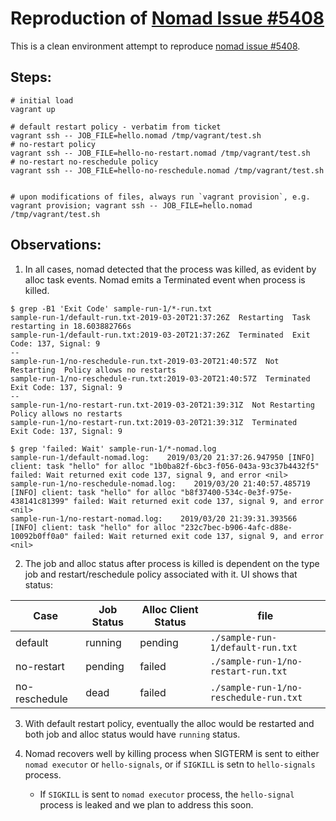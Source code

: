 # Reproduction of [Nomad Issue #5408](https://github.com/hashicorp/nomad/issues/5408)

This is a clean environment attempt to reproduce [nomad issue #5408](https://github.com/hashicorp/nomad/issues/5408).

## Steps:

```
# initial load
vagrant up

# default restart policy - verbatim from ticket
vagrant ssh -- JOB_FILE=hello.nomad /tmp/vagrant/test.sh
# no-restart policy
vagrant ssh -- JOB_FILE=hello-no-restart.nomad /tmp/vagrant/test.sh
# no-restart no-reschedule policy
vagrant ssh -- JOB_FILE=hello-no-reschedule.nomad /tmp/vagrant/test.sh


# upon modifications of files, always run `vagrant provision`, e.g.
vagrant provision; vagrant ssh -- JOB_FILE=hello.nomad /tmp/vagrant/test.sh
```

## Observations:

1. In all cases, nomad detected that the process was killed, as evident by alloc task events.  Nomad emits a Terminated event when process is killed.

```
$ grep -B1 'Exit Code' sample-run-1/*-run.txt
sample-run-1/default-run.txt-2019-03-20T21:37:26Z  Restarting  Task restarting in 18.603882766s
sample-run-1/default-run.txt:2019-03-20T21:37:26Z  Terminated  Exit Code: 137, Signal: 9
--
sample-run-1/no-reschedule-run.txt-2019-03-20T21:40:57Z  Not Restarting  Policy allows no restarts
sample-run-1/no-reschedule-run.txt:2019-03-20T21:40:57Z  Terminated      Exit Code: 137, Signal: 9
--
sample-run-1/no-restart-run.txt-2019-03-20T21:39:31Z  Not Restarting  Policy allows no restarts
sample-run-1/no-restart-run.txt:2019-03-20T21:39:31Z  Terminated      Exit Code: 137, Signal: 9

$ grep 'failed: Wait' sample-run-1/*-nomad.log
sample-run-1/default-nomad.log:    2019/03/20 21:37:26.947950 [INFO] client: task "hello" for alloc "1b0ba82f-6bc3-f056-043a-93c37b4432f5" failed: Wait returned exit code 137, signal 9, and error <nil>
sample-run-1/no-reschedule-nomad.log:    2019/03/20 21:40:57.485719 [INFO] client: task "hello" for alloc "b8f37400-534c-0e3f-975e-438141c81399" failed: Wait returned exit code 137, signal 9, and error <nil>
sample-run-1/no-restart-nomad.log:    2019/03/20 21:39:31.393566 [INFO] client: task "hello" for alloc "232c7bec-b906-4afc-d88e-10092b0ff0a0" failed: Wait returned exit code 137, signal 9, and error <nil>
```

2. The job and alloc status after process is killed is dependent on the type job and restart/reschedule policy associated with it.  UI shows that status:

| Case          | Job Status | Alloc Client Status | file                                   |
|---------------|------------|---------------------|----------------------------------------|
| default       | running    | pending             | `./sample-run-1/default-run.txt`       |
| no-restart    | pending    | failed              | `./sample-run-1/no-restart-run.txt`    |
| no-reschedule | dead       | failed              | `./sample-run-1/no-reschedule-run.txt` |

3. With default restart policy, eventually the alloc would be restarted and both job and alloc status would have `running` status.

4. Nomad recovers well by killing process when SIGTERM is sent to either `nomad executor` or `hello-signals`, or if `SIGKILL` is setn to `hello-signals` process.
   * If `SIGKILL` is sent to `nomad executor` process, the `hello-signal` process is leaked and we plan to address this soon.
